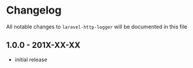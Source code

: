 # Changelog

All notable changes to `laravel-http-logger` will be documented in this file

## 1.0.0 - 201X-XX-XX

- initial release
